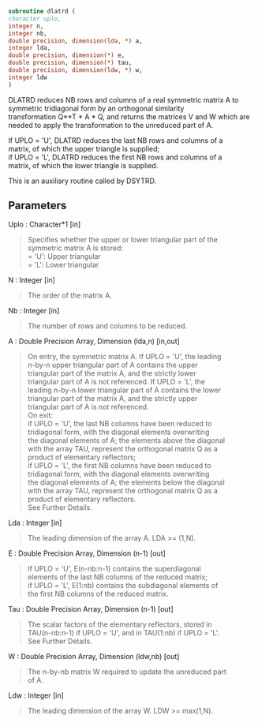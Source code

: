 ```fortran  
subroutine dlatrd (  
character uplo,  
integer n,  
integer nb,  
double precision, dimension(lda, *) a,  
integer lda,  
double precision, dimension(*) e,  
double precision, dimension(*) tau,  
double precision, dimension(ldw, *) w,  
integer ldw  
)  
```  
  
DLATRD reduces NB rows and columns of a real symmetric matrix A to  
symmetric tridiagonal form by an orthogonal similarity  
transformation Q**T * A * Q, and returns the matrices V and W which are  
needed to apply the transformation to the unreduced part of A.  
  
If UPLO = 'U', DLATRD reduces the last NB rows and columns of a  
matrix, of which the upper triangle is supplied;  
if UPLO = 'L', DLATRD reduces the first NB rows and columns of a  
matrix, of which the lower triangle is supplied.  
  
This is an auxiliary routine called by DSYTRD.  
  
## Parameters  
Uplo : Character*1 [in]  
> Specifies whether the upper or lower triangular part of the  
> symmetric matrix A is stored:  
> = 'U': Upper triangular  
> = 'L': Lower triangular  
  
N : Integer [in]  
> The order of the matrix A.  
  
Nb : Integer [in]  
> The number of rows and columns to be reduced.  
  
A : Double Precision Array, Dimension (lda,n) [in,out]  
> On entry, the symmetric matrix A.  If UPLO = 'U', the leading  
> n-by-n upper triangular part of A contains the upper  
> triangular part of the matrix A, and the strictly lower  
> triangular part of A is not referenced.  If UPLO = 'L', the  
> leading n-by-n lower triangular part of A contains the lower  
> triangular part of the matrix A, and the strictly upper  
> triangular part of A is not referenced.  
> On exit:  
> if UPLO = 'U', the last NB columns have been reduced to  
> tridiagonal form, with the diagonal elements overwriting  
> the diagonal elements of A; the elements above the diagonal  
> with the array TAU, represent the orthogonal matrix Q as a  
> product of elementary reflectors;  
> if UPLO = 'L', the first NB columns have been reduced to  
> tridiagonal form, with the diagonal elements overwriting  
> the diagonal elements of A; the elements below the diagonal  
> with the array TAU, represent the  orthogonal matrix Q as a  
> product of elementary reflectors.  
> See Further Details.  
  
Lda : Integer [in]  
> The leading dimension of the array A.  LDA >= (1,N).  
  
E : Double Precision Array, Dimension (n-1) [out]  
> If UPLO = 'U', E(n-nb:n-1) contains the superdiagonal  
> elements of the last NB columns of the reduced matrix;  
> if UPLO = 'L', E(1:nb) contains the subdiagonal elements of  
> the first NB columns of the reduced matrix.  
  
Tau : Double Precision Array, Dimension (n-1) [out]  
> The scalar factors of the elementary reflectors, stored in  
> TAU(n-nb:n-1) if UPLO = 'U', and in TAU(1:nb) if UPLO = 'L'.  
> See Further Details.  
  
W : Double Precision Array, Dimension (ldw,nb) [out]  
> The n-by-nb matrix W required to update the unreduced part  
> of A.  
  
Ldw : Integer [in]  
> The leading dimension of the array W. LDW >= max(1,N).  
  
